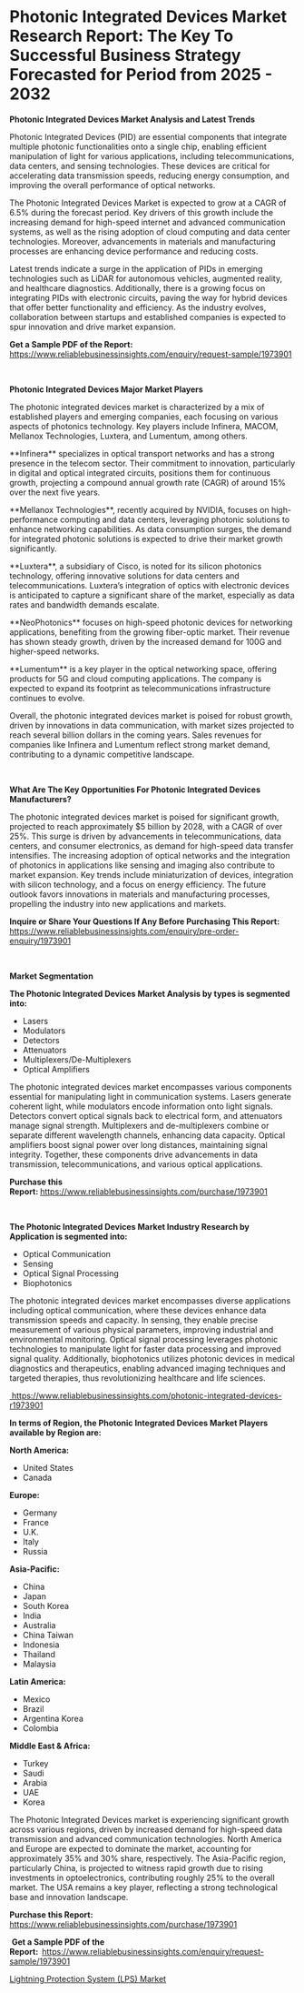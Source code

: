 <p><h1>Photonic Integrated Devices Market Research Report: The Key To Successful Business Strategy Forecasted for Period from 2025 - 2032</h1></p><p><strong>Photonic Integrated Devices Market Analysis and Latest Trends</strong></p>
<p><p>Photonic Integrated Devices (PID) are essential components that integrate multiple photonic functionalities onto a single chip, enabling efficient manipulation of light for various applications, including telecommunications, data centers, and sensing technologies. These devices are critical for accelerating data transmission speeds, reducing energy consumption, and improving the overall performance of optical networks.</p><p>The Photonic Integrated Devices Market is expected to grow at a CAGR of 6.5% during the forecast period. Key drivers of this growth include the increasing demand for high-speed internet and advanced communication systems, as well as the rising adoption of cloud computing and data center technologies. Moreover, advancements in materials and manufacturing processes are enhancing device performance and reducing costs.</p><p>Latest trends indicate a surge in the application of PIDs in emerging technologies such as LiDAR for autonomous vehicles, augmented reality, and healthcare diagnostics. Additionally, there is a growing focus on integrating PIDs with electronic circuits, paving the way for hybrid devices that offer better functionality and efficiency. As the industry evolves, collaboration between startups and established companies is expected to spur innovation and drive market expansion.</p></p>
<p><strong>Get a Sample PDF of the Report:&nbsp;</strong> <a href="https://www.reliablebusinessinsights.com/enquiry/request-sample/1973901?utm_campaign=2301&utm_medium=2&utm_source=Github&utm_content=ia&utm_term=07042025&utm_id=photonic-integrated-devices">https://www.reliablebusinessinsights.com/enquiry/request-sample/1973901</a></p>
<p>&nbsp;</p>
<p><strong>Photonic Integrated Devices Major Market Players</strong></p>
<p><p>The photonic integrated devices market is characterized by a mix of established players and emerging companies, each focusing on various aspects of photonics technology. Key players include Infinera, MACOM, Mellanox Technologies, Luxtera, and Lumentum, among others.</p><p>**Infinera** specializes in optical transport networks and has a strong presence in the telecom sector. Their commitment to innovation, particularly in digital and optical integrated circuits, positions them for continuous growth, projecting a compound annual growth rate (CAGR) of around 15% over the next five years.</p><p>**Mellanox Technologies**, recently acquired by NVIDIA, focuses on high-performance computing and data centers, leveraging photonic solutions to enhance networking capabilities. As data consumption surges, the demand for integrated photonic solutions is expected to drive their market growth significantly.</p><p>**Luxtera**, a subsidiary of Cisco, is noted for its silicon photonics technology, offering innovative solutions for data centers and telecommunications. Luxtera’s integration of optics with electronic devices is anticipated to capture a significant share of the market, especially as data rates and bandwidth demands escalate.</p><p>**NeoPhotonics** focuses on high-speed photonic devices for networking applications, benefiting from the growing fiber-optic market. Their revenue has shown steady growth, driven by the increased demand for 100G and higher-speed networks.</p><p>**Lumentum** is a key player in the optical networking space, offering products for 5G and cloud computing applications. The company is expected to expand its footprint as telecommunications infrastructure continues to evolve.</p><p>Overall, the photonic integrated devices market is poised for robust growth, driven by innovations in data communication, with market sizes projected to reach several billion dollars in the coming years. Sales revenues for companies like Infinera and Lumentum reflect strong market demand, contributing to a dynamic competitive landscape.</p></p>
<p>&nbsp;</p>
<p><strong>What Are The Key Opportunities For Photonic Integrated Devices Manufacturers?</strong></p>
<p><p>The photonic integrated devices market is poised for significant growth, projected to reach approximately $5 billion by 2028, with a CAGR of over 25%. This surge is driven by advancements in telecommunications, data centers, and consumer electronics, as demand for high-speed data transfer intensifies. The increasing adoption of optical networks and the integration of photonics in applications like sensing and imaging also contribute to market expansion. Key trends include miniaturization of devices, integration with silicon technology, and a focus on energy efficiency. The future outlook favors innovations in materials and manufacturing processes, propelling the industry into new applications and markets.</p></p>
<p><strong>Inquire or Share Your Questions If Any Before Purchasing This Report:</strong> <a href="https://www.reliablebusinessinsights.com/enquiry/pre-order-enquiry/1973901?utm_campaign=2301&utm_medium=2&utm_source=Github&utm_content=ia&utm_term=07042025&utm_id=photonic-integrated-devices">https://www.reliablebusinessinsights.com/enquiry/pre-order-enquiry/1973901</a></p>
<p>&nbsp;</p>
<p><strong>Market Segmentation</strong></p>
<p><strong>The Photonic Integrated Devices Market Analysis by types is segmented into:</strong></p>
<p><ul><li>Lasers</li><li>Modulators</li><li>Detectors</li><li>Attenuators</li><li>Multiplexers/De-Multiplexers</li><li>Optical Amplifiers</li></ul></p>
<p><p>The photonic integrated devices market encompasses various components essential for manipulating light in communication systems. Lasers generate coherent light, while modulators encode information onto light signals. Detectors convert optical signals back to electrical form, and attenuators manage signal strength. Multiplexers and de-multiplexers combine or separate different wavelength channels, enhancing data capacity. Optical amplifiers boost signal power over long distances, maintaining signal integrity. Together, these components drive advancements in data transmission, telecommunications, and various optical applications.</p></p>
<p><strong>Purchase this Report:&nbsp;</strong><a href="https://www.reliablebusinessinsights.com/purchase/1973901?utm_campaign=2301&utm_medium=2&utm_source=Github&utm_content=ia&utm_term=07042025&utm_id=photonic-integrated-devices">https://www.reliablebusinessinsights.com/purchase/1973901</a></p>
<p>&nbsp;</p>
<p><strong>The Photonic Integrated Devices Market Industry Research by Application is segmented into:</strong></p>
<p><ul><li>Optical Communication</li><li>Sensing</li><li>Optical Signal Processing</li><li>Biophotonics</li></ul></p>
<p><p>The photonic integrated devices market encompasses diverse applications including optical communication, where these devices enhance data transmission speeds and capacity. In sensing, they enable precise measurement of various physical parameters, improving industrial and environmental monitoring. Optical signal processing leverages photonic technologies to manipulate light for faster data processing and improved signal quality. Additionally, biophotonics utilizes photonic devices in medical diagnostics and therapeutics, enabling advanced imaging techniques and targeted therapies, thus revolutionizing healthcare and life sciences.</p></p>
<p><a href="https://www.reliablebusinessinsights.com/photonic-integrated-devices-r1973901?utm_campaign=2301&utm_medium=2&utm_source=Github&utm_content=ia&utm_term=07042025&utm_id=photonic-integrated-devices">&nbsp;https://www.reliablebusinessinsights.com/photonic-integrated-devices-r1973901</a></p>
<p><strong>In terms of Region, the Photonic Integrated Devices Market Players available by Region are:</strong></p>
<p>
    <p> <strong> North America: </strong>
        <ul>
            <li>United States</li>
            <li>Canada</li>
        </ul>
        </p> 
    <p> <strong> Europe: </strong>
        <ul>
            <li>Germany</li>
            <li>France</li>
            <li>U.K.</li>
            <li>Italy</li>
            <li>Russia</li>
        </ul>
        </p> 
    <p> <strong> Asia-Pacific: </strong>
        <ul>
            <li>China</li>
            <li>Japan</li>
            <li>South Korea</li>
            <li>India</li>
            <li>Australia</li>
            <li>China Taiwan</li>
            <li>Indonesia</li>
            <li>Thailand</li>
            <li>Malaysia</li>
        </ul>
        </p> 
    <p> <strong> Latin America: </strong>
        <ul>
            <li>Mexico</li>
            <li>Brazil</li>
            <li>Argentina Korea</li>
            <li>Colombia</li>
        </ul>
        </p> 
    <p> <strong> Middle East & Africa: </strong>
        <ul>
            <li>Turkey</li>
            <li>Saudi</li>
            <li>Arabia</li>
            <li>UAE</li>
            <li>Korea</li>
        </ul>
    </p>
    </p>
<p><p>The Photonic Integrated Devices market is experiencing significant growth across various regions, driven by increased demand for high-speed data transmission and advanced communication technologies. North America and Europe are expected to dominate the market, accounting for approximately 35% and 30% share, respectively. The Asia-Pacific region, particularly China, is projected to witness rapid growth due to rising investments in optoelectronics, contributing roughly 25% to the overall market. The USA remains a key player, reflecting a strong technological base and innovation landscape.</p></p>
<p><strong>Purchase this Report: </strong><a href="https://www.reliablebusinessinsights.com/purchase/1973901?utm_campaign=2301&utm_medium=2&utm_source=Github&utm_content=ia&utm_term=07042025&utm_id=photonic-integrated-devices">https://www.reliablebusinessinsights.com/purchase/1973901</a></p>
<p>&nbsp;<strong>Get a Sample PDF of the Report:&nbsp;&nbsp;</strong><a href="https://www.reliablebusinessinsights.com/enquiry/request-sample/1973901?utm_campaign=2301&utm_medium=2&utm_source=Github&utm_content=ia&utm_term=07042025&utm_id=photonic-integrated-devices">https://www.reliablebusinessinsights.com/enquiry/request-sample/1973901</a></p>
<p><strong></strong></p>
<p><p><a href="https://github.com/kbollin866/Market-Research-Report-List-1/blob/main/lightning-protection-system-lps-market.md?utm_campaign=2301&utm_medium=2&utm_source=Github&utm_content=ia&utm_term=07042025&utm_id=photonic-integrated-devices">Lightning Protection System (LPS) Market</a></p></p>